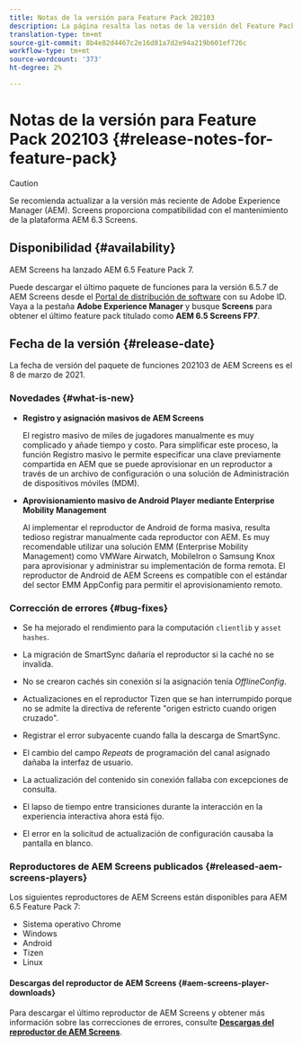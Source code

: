 ```yaml
---
title: Notas de la versión para Feature Pack 202103
description: La página resalta las notas de la versión del Feature Pack 202103.
translation-type: tm+mt
source-git-commit: 8b4e82d4467c2e16d81a7d2e94a219b601ef726c
workflow-type: tm+mt
source-wordcount: '373'
ht-degree: 2%

---
```



# Notas de la versión para Feature Pack 202103 {#release-notes-for-feature-pack}

>[!CAUTION]
>Se recomienda actualizar a la versión más reciente de Adobe Experience Manager (AEM). Screens proporciona compatibilidad con el mantenimiento de la plataforma AEM 6.3 Screens.

## Disponibilidad {#availability}

AEM Screens ha lanzado AEM 6.5 Feature Pack 7.

Puede descargar el último paquete de funciones para la versión 6.5.7 de AEM Screens desde el [Portal de distribución de software](https://experience.adobe.com/#/downloads/content/software-distribution/en/aem.html) con su Adobe ID. Vaya a la pestaña **Adobe Experience Manager** y busque **Screens** para obtener el último feature pack titulado como **AEM 6.5 Screens FP7**.

## Fecha de la versión {#release-date}

La fecha de versión del paquete de funciones 202103 de AEM Screens es el 8 de marzo de 2021.

### Novedades {#what-is-new}

* **Registro y asignación masivos de AEM Screens**

   El registro masivo de miles de jugadores manualmente es muy complicado y añade tiempo y costo. Para simplificar este proceso, la función Registro masivo le permite especificar una clave previamente compartida en AEM que se puede aprovisionar en un reproductor a través de un archivo de configuración o una solución de Administración de dispositivos móviles (MDM).

* **Aprovisionamiento masivo de Android Player mediante Enterprise Mobility Management**

   Al implementar el reproductor de Android de forma masiva, resulta tedioso registrar manualmente cada reproductor con AEM. Es muy recomendable utilizar una solución EMM (Enterprise Mobility Management) como VMWare Airwatch, MobileIron o Samsung Knox para aprovisionar y administrar su implementación de forma remota. El reproductor de Android de AEM Screens es compatible con el estándar del sector EMM AppConfig para permitir el aprovisionamiento remoto.


### Corrección de errores {#bug-fixes}

* Se ha mejorado el rendimiento para la computación `clientlib` y `asset hashes`.

* La migración de SmartSync dañaría el reproductor si la caché no se invalida.

* No se crearon cachés sin conexión si la asignación tenía *OfflineConfig*.

* Actualizaciones en el reproductor Tizen que se han interrumpido porque no se admite la directiva de referente &quot;origen estricto cuando origen cruzado&quot;.

* Registrar el error subyacente cuando falla la descarga de SmartSync.

* El cambio del campo *Repeats* de programación del canal asignado dañaba la interfaz de usuario.

* La actualización del contenido sin conexión fallaba con excepciones de consulta.

* El lapso de tiempo entre transiciones durante la interacción en la experiencia interactiva ahora está fijo.

* El error en la solicitud de actualización de configuración causaba la pantalla en blanco.

### Reproductores de AEM Screens publicados {#released-aem-screens-players}

Los siguientes reproductores de AEM Screens están disponibles para AEM 6.5 Feature Pack 7:

* Sistema operativo Chrome
* Windows
* Android
* Tizen
* Linux

#### Descargas del reproductor de AEM Screens {#aem-screens-player-downloads}

Para descargar el último reproductor de AEM Screens y obtener más información sobre las correcciones de errores, consulte **[Descargas del reproductor de AEM Screens](https://download.macromedia.com/screens/index.html)**.
